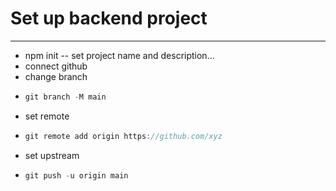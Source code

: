 # Set up backend project
---
- npm init -- set project name and description...
- connect github
- change branch
- ```javascript
  git branch -M main
  ```
- set remote
- ```javascript
  git remote add origin https://github.com/xyz
  ```
- set upstream
- ```javascript
  git push -u origin main
  ```
